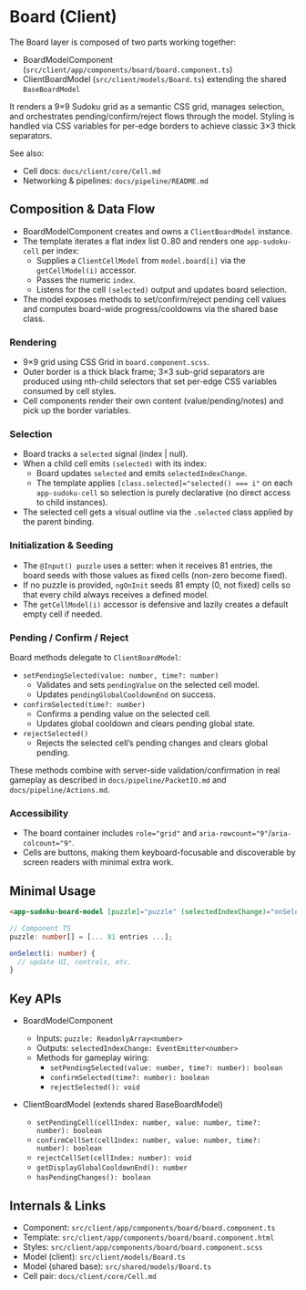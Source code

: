 # Board (Client)

The Board layer is composed of two parts working together:

- BoardModelComponent (`src/client/app/components/board/board.component.ts`)
- ClientBoardModel (`src/client/models/Board.ts`) extending the shared `BaseBoardModel`

It renders a 9×9 Sudoku grid as a semantic CSS grid, manages selection, and orchestrates pending/confirm/reject flows through the model. 
Styling is handled via CSS variables for per-edge borders to achieve classic 3×3 thick separators.

See also:
- Cell docs: `docs/client/core/Cell.md`
- Networking & pipelines: `docs/pipeline/README.md`

## Composition & Data Flow

- BoardModelComponent creates and owns a `ClientBoardModel` instance.
- The template iterates a flat index list 0..80 and renders one `app-sudoku-cell` per index:
  - Supplies a `ClientCellModel` from `model.board[i]` via the `getCellModel(i)` accessor.
  - Passes the numeric `index`.
  - Listens for the cell `(selected)` output and updates board selection.
- The model exposes methods to set/confirm/reject pending cell values and computes board-wide progress/cooldowns via the shared base class.

### Rendering

- 9×9 grid using CSS Grid in `board.component.scss`.
- Outer border is a thick black frame; 3×3 sub-grid separators are produced using nth-child selectors that set per-edge CSS variables consumed by cell styles.
- Cell components render their own content (value/pending/notes) and pick up the border variables.

### Selection

- Board tracks a `selected` signal (index | null).
- When a child cell emits `(selected)` with its index:
  - Board updates `selected` and emits `selectedIndexChange`.
  - The template applies `[class.selected]="selected() === i"` on each `app-sudoku-cell` so selection is purely declarative (no direct access to child instances).
- The selected cell gets a visual outline via the `.selected` class applied by the parent binding.

### Initialization & Seeding

- The `@Input() puzzle` uses a setter: when it receives 81 entries, the board seeds with those values as fixed cells (non-zero become fixed).
- If no puzzle is provided, `ngOnInit` seeds 81 empty (0, not fixed) cells so that every child always receives a defined model.
- The `getCellModel(i)` accessor is defensive and lazily creates a default empty cell if needed.

### Pending / Confirm / Reject

Board methods delegate to `ClientBoardModel`:

- `setPendingSelected(value: number, time?: number)`
  - Validates and sets `pendingValue` on the selected cell model.
  - Updates `pendingGlobalCooldownEnd` on success.
- `confirmSelected(time?: number)`
  - Confirms a pending value on the selected cell.
  - Updates global cooldown and clears pending global state.
- `rejectSelected()`
  - Rejects the selected cell’s pending changes and clears global pending.

These methods combine with server-side validation/confirmation in real gameplay as described in `docs/pipeline/PacketIO.md` and `docs/pipeline/Actions.md`.

### Accessibility

- The board container includes `role="grid"` and `aria-rowcount="9"`/`aria-colcount="9"`.
- Cells are buttons, making them keyboard-focusable and discoverable by screen readers with minimal extra work.

## Minimal Usage

```html
<app-sudoku-board-model [puzzle]="puzzle" (selectedIndexChange)="onSelect($event)"></app-sudoku-board-model>
```

```ts
// Component TS
puzzle: number[] = [... 81 entries ...];

onSelect(i: number) {
  // update UI, controls, etc.
}
```

## Key APIs

- BoardModelComponent
  - Inputs: `puzzle: ReadonlyArray<number>`
  - Outputs: `selectedIndexChange: EventEmitter<number>`
  - Methods for gameplay wiring:
    - `setPendingSelected(value: number, time?: number): boolean`
    - `confirmSelected(time?: number): boolean`
    - `rejectSelected(): void`

- ClientBoardModel (extends shared BaseBoardModel)
  - `setPendingCell(cellIndex: number, value: number, time?: number): boolean`
  - `confirmCellSet(cellIndex: number, value: number, time?: number): boolean`
  - `rejectCellSet(cellIndex: number): void`
  - `getDisplayGlobalCooldownEnd(): number`
  - `hasPendingChanges(): boolean`

## Internals & Links

- Component: `src/client/app/components/board/board.component.ts`
- Template: `src/client/app/components/board/board.component.html`
- Styles: `src/client/app/components/board/board.component.scss`
- Model (client): `src/client/models/Board.ts`
- Model (shared base): `src/shared/models/Board.ts`
- Cell pair: `docs/client/core/Cell.md`
